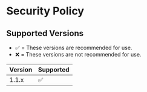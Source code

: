 # Security Policy

## Supported Versions
- ✅ = These versions are recommended for use.
- ❌ = These versions are not recommended for use.

| Version | Supported          |
| ------- | ------------------ |
| 1.1.x   | :white_check_mark: |


